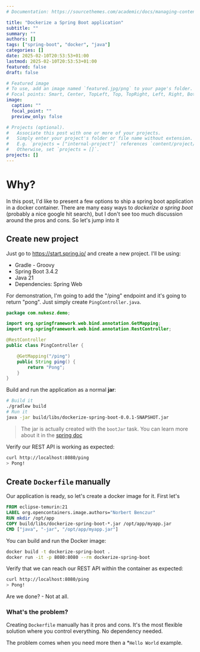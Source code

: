 ```yaml
---
# Documentation: https://sourcethemes.com/academic/docs/managing-content/

title: "Dockerize a Spring Boot application"
subtitle: ""
summary: ""
authors: []
tags: ["spring-boot", "docker", "java"]
categories: []
date: 2025-02-10T20:53:53+01:00
lastmod: 2025-02-10T20:53:53+01:00
featured: false
draft: false

# Featured image
# To use, add an image named `featured.jpg/png` to your page's folder.
# Focal points: Smart, Center, TopLeft, Top, TopRight, Left, Right, BottomLeft, Bottom, BottomRight.
image:
  caption: ""
  focal_point: ""
  preview_only: false

# Projects (optional).
#   Associate this post with one or more of your projects.
#   Simply enter your project's folder or file name without extension.
#   E.g. `projects = ["internal-project"]` references `content/project/deep-learning/index.md`.
#   Otherwise, set `projects = []`.
projects: []
---
```


# Why?

In this post, I'd like to present a few options to ship a spring boot application in a docker container. There are many easy ways to *dockerize a spring boot* (probably a nice google hit search), but I don't see too much discussion around the pros and cons. So let's jump into it

## Create new project

Just go to https://start.spring.io/ and create a new project. I'll be using:

- Gradle - Groovy
- Spring Boot 3.4.2
- Java 21
- Dependencies: Spring Web

For demonstration, I'm going to add the "/ping" endpoint and it's going to return "pong". Just simply create `PingController.java`.


```java
package com.nukesz.demo;

import org.springframework.web.bind.annotation.GetMapping;
import org.springframework.web.bind.annotation.RestController;

@RestController
public class PingController {

    @GetMapping("/ping")
    public String ping() {
        return "Pong";
    }
}
```

Build and run the application as a normal **jar**:

```sh
# Build it
./gradlew build
# Run it
java -jar build/libs/dockerize-spring-boot-0.0.1-SNAPSHOT.jar
```

> The jar is actually created with the `bootJar` task. You can learn more about it in the [spring doc](https://docs.spring.io/spring-boot/docs/2.5.1/gradle-plugin/reference/htmlsingle/#packaging-executable.and-plain-archives)

Verify our REST API is working as expected:

```sh
curl http://localhost:8080/ping
> Pong!
```

## Create `Dockerfile` manually

Our application is ready, so let's create a docker image for it. First let's

```Dockerfile
FROM eclipse-temurin:21
LABEL org.opencontainers.image.authors="Norbert Benczur"
RUN mkdir /opt/app
COPY build/libs/dockerize-spring-boot-*.jar /opt/app/myapp.jar
CMD ["java", "-jar", "/opt/app/myapp.jar"]
```

You can build and run the Docker image:

```sh
docker build -t dockerize-spring-boot .
docker run -it -p 8080:8080 --rm dockerize-spring-boot
```

Verify that we can reach our REST API within the container as expected:

```sh
curl http://localhost:8080/ping
> Pong!
```

Are we done? - Not at all.

### What's the problem?

Creating `Dockerfile` manually has it pros and cons. It's the most flexible solution where you control everything. No dependency needed.

The problem comes when you need more then a *`Hello World` example.